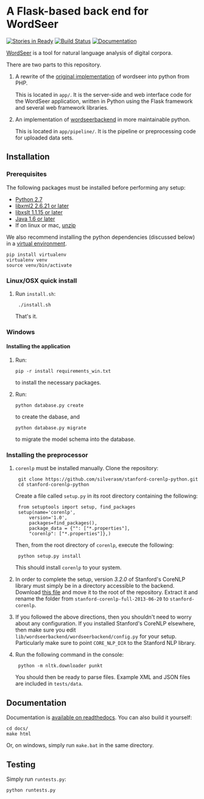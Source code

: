 # A Flask-based back end for WordSeer

[![Stories in Ready](https://badge.waffle.io/wordseer/wordseer_flask.png?label=ready&title=Ready)](https://waffle.io/wordseer/wordseer_flask)
[![Build Status](https://travis-ci.org/Wordseer/wordseer_flask.svg?branch=master)](https://travis-ci.org/Wordseer/wordseer_flask)
[![Documentation](https://readthedocs.org/projects/wordseer-flask/badge/?version=latest)](http://wordseerbackend.readthedocs.org/en/latest/)

[WordSeer](http://wordseer.berkeley.edu/) is a tool for natural language
analysis of digital corpora.

There are two parts to this repository.

1. A rewrite of the
[original implementation](https://bitbucket.org/silverasm/wordseer/overview)
of wordseer into python from PHP.

    This is located in `app/`. It is the server-side and web interface code for
    the WordSeer application, written in Python using the Flask framework and
    several web framework libraries.


2. An implementation of
[wordseerbackend](https://bitbucket.org/silverasm/wordseerbackend/overview) in
more maintainable python.

    This is located in `app/pipeline/`. It is the pipeline or
    preprocessing code for uploaded data sets.

## Installation

### Prerequisites

The following packages must be installed before performing any setup:

- [Python 2.7](https://python.org/download)
- [libxml2 2.6.21 or later](http://xmlsoft.org/downloads.html)
- [libxslt 1.1.15 or later](http://xmlsoft.org/XSLT/downloads.html)
- [Java 1.6 or later](https://www.java.com/en/download/manual.jsp)
- If on linux or mac, [unzip](http://www.info-zip.org/UnZip.html)

We also recommend installing the python dependencies (discussed below) in a
[virtual environment](https://pypi.python.org/pypi/virtualenv).

    pip install virtualenv
    virtualenv venv
    source venv/bin/activate

### Linux/OSX quick install

1. Run `install.sh`:

        ./install.sh

    That's it.

### Windows

#### Installing the application
1.  Run:

        pip -r install requirements_win.txt

    to install the necessary packages.

3.  Run:

        python database.py create

    to create the dabase, and

        python database.py migrate

    to migrate the model schema into the database.

### Installing the preprocessor

1. `corenlp` must be installed manually. Clone the repository:

        git clone https://github.com/silverasm/stanford-corenlp-python.git
        cd stanford-corenlp-python

    Create a file called `setup.py` in its root directory containing the
    following:

        from setuptools import setup, find_packages
        setup(name='corenlp',
            version='1.0',
            packages=find_packages(),
            package_data = {"": ["*.properties"],
            "corenlp": ["*.properties"]},)

    Then, from the root directory of `corenlp`, execute the following:

        python setup.py install

    This should install `corenlp` to your system.

2. In order to complete the setup, version *3.2.0* of Stanford's CoreNLP
library must simply be in a directory accessible to the backend. Download
[this file](http://nlp.stanford.edu/software/stanford-corenlp-full-2013-06-20.zip)
and move it to the root of the repository. Extract it and rename the folder
from `stanford-corenlp-full-2013-06-20` to `stanford-corenlp`.

3. If you followed the above directions, then you shouldn't need to worry about
any configuration. If you installed Stanford's CoreNLP elsewhere, then make sure
you edit `lib/wordseerbackend/wordseerbackend/config.py` for your setup.
Particularly make sure to point `CORE_NLP_DIR` to the Stanford NLP library.

4. Run the following command in the console:

        python -m nltk.downloader punkt

    You should then be ready to parse files. Example XML and JSON files are
    included in `tests/data`.

## Documentation
Documentation is
[available on readthedocs](http://wordseer-flask.readthedocs.org). You can also
build it yourself:

	cd docs/
	make html

Or, on windows, simply run `make.bat` in the same directory.

## Testing
Simply run `runtests.py`:

    python runtests.py

